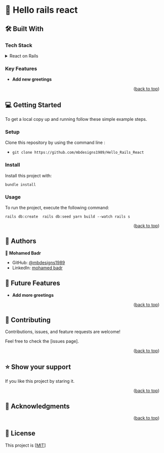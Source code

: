 <a name="readme-top"></a>

<!-- PROJECT DESCRIPTION -->

# 📖 Hello rails react <a name="about-project"></a>

## 🛠 Built With <a name="built-with"></a>

### Tech Stack <a name="tech-stack"></a>

<details>
  <summary>React on Rails</summary>
  <ul>
    <li><a href="https://ruby-doc.org/core-3.1.2/">React</a></li>
  </ul>
    <ul>
    <li><a href="https://ruby-doc.org/core-3.1.2/">Rails</a></li>
  </ul>
</details>

<!-- Features -->

### Key Features <a name="key-features"></a>

- **Add new greetings**

<p align="right">(<a href="#readme-top">back to top</a>)</p>

<!-- GETTING STARTED -->

## 💻 Getting Started <a name="getting-started"></a>

To get a local copy up and running follow these simple example steps.

### Setup

Clone this repository by using the command line :

- `git clone https://github.com/mbdesigns1989/Hello_Rails_React`

### Install

Install this project with:

`bundle install`

### Usage

To run the project, execute the following command:

`rails db:create  rails db:seed yarn build --watch rails s `

<p align="right">(<a href="#readme-top">back to top</a>)</p>

<!-- AUTHORS -->

## 👥 Authors <a name="authors"></a>
  👥 **Mohamed Badr**

- GitHub: [@mbdesigns1989](https://github.com/mbdesigns1989)
- LinkedIn: [mohamed badr](https://www.linkedin.com/in/mohamed-badr-mb/)


<!-- FUTURE FEATURES -->

## 🔭 Future Features <a name="future-features"></a>

- **Add more greetings**

<p align="right">(<a href="#readme-top">back to top</a>)</p>

<!-- CONTRIBUTING -->

## 🤝 Contributing <a name="contributing"></a>

Contributions, issues, and feature requests are welcome!

Feel free to check the [issues page].

<p align="right">(<a href="#readme-top">back to top</a>)</p>

<!-- SUPPORT -->

## ⭐️ Show your support <a name="support"></a>

If you like this project by staring it.

<p align="right">(<a href="#readme-top">back to top</a>)</p>

<!-- ACKNOWLEDGEMENTS -->

## 🙏 Acknowledgments <a name="acknowledgements"></a>
 

<p align="right">(<a href="#readme-top">back to top</a>)</p>

<!-- LICENSE -->

## 📝 License <a name="license"></a>

This project is [<a href="https://github.com/mbdesigns1989/Hello_Rails_React/blob/featuers-branch/LICENSE">MIT</a>]